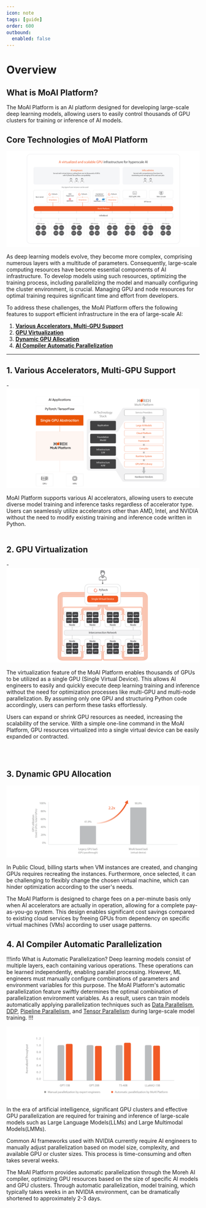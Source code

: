 ```yaml
---
icon: note
tags: [guide]
order: 600
outbound:
  enabled: false
---
```


# Overview

## What is MoAI Platform?

The MoAI Platform is an AI platform designed for developing large-scale deep learning models, allowing users to easily control thousands of GPU clusters for training or inference of AI models.

## Core Technologies of MoAI Platform

![](img_ov/ov_1.png)

As deep learning models evolve, they become more complex, comprising numerous layers with a multitude of parameters. Consequently, large-scale computing resources have become essential components of AI infrastructure. To develop models using such resources, optimizing the training process, including parallelizing the model and manually configuring the cluster environment, is crucial. Managing GPU and node resources for optimal training requires significant time and effort from developers.

To address these challenges, the MoAI Platform offers the following features to support efficient infrastructure in the era of large-scale AI:

1. **[Various Accelerators, Multi-GPU Support](https://docs.moreh.io/overview/#1-various-accelerators-multi-gpu-support)**
2. **[GPU Virtualization](https://docs.moreh.io/overview/#2-gpu-virtualization)**
3. **[Dynamic GPU Allocation](https://docs.moreh.io/overview/#3-dynamic-gpu-allocation)**
4. **[AI Compiler Automatic Parallelization](https://docs.moreh.io/overview/#4-ai-compiler-automatic-parallelization)**


---

## 1. Various Accelerators, Multi-GPU Support

-![](img_ov/m_4.png)

MoAI Platform supports various AI accelerators, allowing users to execute diverse model training and inference tasks regardless of accelerator type. Users can seamlessly utilize accelerators other than AMD, Intel, and NVIDIA without the need to modify existing training and inference code written in Python.
\
&nbsp;


## 2. GPU Virtualization

-![](img_ov/v_3.png)

The virtualization feature of the MoAI Platform enables thousands of GPUs to be utilized as a single GPU (Single Virtual Device). This allows AI engineers to easily and quickly execute deep learning training and inference without the need for optimization processes like multi-GPU and multi-node parallelization. By assuming only one GPU and structuring Python code accordingly, users can perform these tasks effortlessly.

Users can expand or shrink GPU resources as needed, increasing the scalability of the service. With a simple one-line command in the MoAI Platform, GPU resources virtualized into a single virtual device can be easily expanded or contracted.

\
&nbsp;


## 3. Dynamic GPU Allocation


![](img_ov/d_3.png)

In Public Cloud, billing starts when VM instances are created, and changing GPUs requires recreating the instances. Furthermore, once selected, it can be challenging to flexibly change the chosen virtual machine, which can hinder optimization according to the user's needs.

The MoAI Platform is designed to charge fees on a per-minute basis only when AI accelerators are actually in operation, allowing for a complete pay-as-you-go system. This design enables significant cost savings compared to existing cloud services by freeing GPUs from dependency on specific virtual machines (VMs) according to user usage patterns.

## 4. AI Compiler Automatic Parallelization

!!!info What is Automatic Parallelization?
Deep learning models consist of multiple layers, each containing various operations. These operations can be learned independently, enabling parallel processing. However, ML engineers must manually configure combinations of parameters and environment variables for this purpose. The MoAI Platform's automatic parallelization feature swiftly determines the optimal combination of parallelization environment variables. As a result, users can train models automatically applying parallelization techniques such as [Data Parallelism](https://pytorch.org/docs/stable/generated/torch.nn.DataParallel.html), [DDP](https://pytorch.org/tutorials/intermediate/ddp_tutorial.html), [Pipeline Parallelism](https://pytorch.org/docs/stable/pipeline.html), and [Tensor Parallelism](https://pytorch.org/tutorials/intermediate/TP_tutorial.html) during large-scale model training.
!!!

![](img_ov/ap_1.png)


In the era of artificial intelligence, significant GPU clusters and effective GPU parallelization are required for training and inference of large-scale models such as Large Language Models(LLMs) and Large Multimodal Models(LMMs).

Common AI frameworks used with NVIDIA currently require AI engineers to manually adjust parallelization based on model size, complexity, and available GPU or cluster sizes. This process is time-consuming and often takes several weeks.

The MoAI Platform provides automatic parallelization through the Moreh AI compiler, optimizing GPU resources based on the size of specific AI models and GPU clusters. Through automatic parallelization, model training, which typically takes weeks in an NVIDIA environment, can be dramatically shortened to approximately 2-3 days.